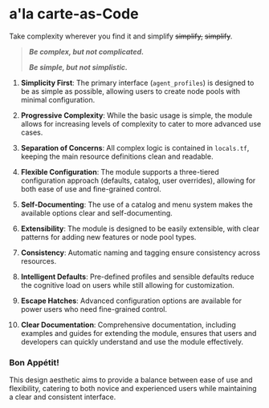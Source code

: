 # a'la carte-as-Code

Take complexity wherever you find it and simplify ~~simplify,~~ ~~simplify~~.

> ***Be complex, but not complicated.***
>
> ***Be simple, but not simplistic.***

1. **Simplicity First**: The primary interface (`agent_profiles`) is designed to be as simple as possible, allowing users to create node pools with minimal configuration.

2. **Progressive Complexity**: While the basic usage is simple, the module allows for increasing levels of complexity to cater to more advanced use cases.

3. **Separation of Concerns**: All complex logic is contained in `locals.tf`, keeping the main resource definitions clean and readable.

4. **Flexible Configuration**: The module supports a three-tiered configuration approach (defaults, catalog, user overrides), allowing for both ease of use and fine-grained control.

5. **Self-Documenting**: The use of a catalog and menu system makes the available options clear and self-documenting.

6. **Extensibility**: The module is designed to be easily extensible, with clear patterns for adding new features or node pool types.

7. **Consistency**: Automatic naming and tagging ensure consistency across resources.

8. **Intelligent Defaults**: Pre-defined profiles and sensible defaults reduce the cognitive load on users while still allowing for customization.

9. **Escape Hatches**: Advanced configuration options are available for power users who need fine-grained control.

10. **Clear Documentation**: Comprehensive documentation, including examples and guides for extending the module, ensures that users and developers can quickly understand and use the module effectively.

### Bon Appétit!

This design aesthetic aims to provide a balance between ease of use and flexibility, catering to both novice and experienced users while maintaining a clear and consistent interface.


